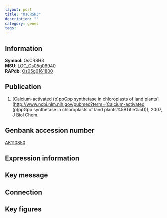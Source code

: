 ```yaml
---
layout: post
title: "OsCRSH3"
description: ""
category: genes
tags: 
---
```


## Information
__Symbol__: OsCRSH3  
__MSU__: [LOC_Os05g06940](http://rice.plantbiology.msu.edu/cgi-bin/ORF_infopage.cgi?orf=LOC_Os05g06940)  
__RAPdb__: [Os05g0161800](http://rapdb.dna.affrc.go.jp/viewer/gbrowse_details/irgsp1?name=Os05g0161800)  

## Publication
1. [Calcium-activated (p)ppGpp synthetase in chloroplasts of land plants](http://www.ncbi.nlm.nih.gov/pubmed?term=(Calcium-activated (p)ppGpp synthetase in chloroplasts of land plants%5BTitle%5D)), 2007, J Biol Chem.

## Genbank accession number
[AK110850](http://www.ncbi.nlm.nih.gov/nuccore/AK110850)

## Expression information

## Key message

## Connection

## Key figures


